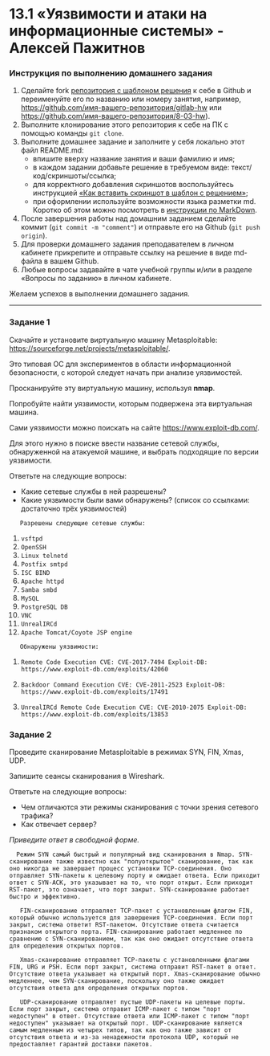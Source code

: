 # 13.1 «Уязвимости и атаки на информационные системы» - Алексей Пажитнов

### Инструкция по выполнению домашнего задания

1. Сделайте fork [репозитория c шаблоном решения](https://github.com/netology-code/sys-pattern-homework) к себе в Github и переименуйте его по названию или номеру занятия, например, https://github.com/имя-вашего-репозитория/gitlab-hw или https://github.com/имя-вашего-репозитория/8-03-hw).
2. Выполните клонирование этого репозитория к себе на ПК с помощью команды `git clone`.
3. Выполните домашнее задание и заполните у себя локально этот файл README.md:
   - впишите вверху название занятия и ваши фамилию и имя;
   - в каждом задании добавьте решение в требуемом виде: текст/код/скриншоты/ссылка;
   - для корректного добавления скриншотов воспользуйтесь инструкцией [«Как вставить скриншот в шаблон с решением»](https://github.com/netology-code/sys-pattern-homework/blob/main/screen-instruction.md);
   - при оформлении используйте возможности языка разметки md. Коротко об этом можно посмотреть в [инструкции по MarkDown](https://github.com/netology-code/sys-pattern-homework/blob/main/md-instruction.md).
4. После завершения работы над домашним заданием сделайте коммит (`git commit -m "comment"`) и отправьте его на Github (`git push origin`).
5. Для проверки домашнего задания преподавателем в личном кабинете прикрепите и отправьте ссылку на решение в виде md-файла в вашем Github.
6. Любые вопросы задавайте в чате учебной группы и/или в разделе «Вопросы по заданию» в личном кабинете.

Желаем успехов в выполнении домашнего задания.

------

### Задание 1

Скачайте и установите виртуальную машину Metasploitable: https://sourceforge.net/projects/metasploitable/.

Это типовая ОС для экспериментов в области информационной безопасности, с которой следует начать при анализе уязвимостей.

Просканируйте эту виртуальную машину, используя **nmap**.

Попробуйте найти уязвимости, которым подвержена эта виртуальная машина.

Сами уязвимости можно поискать на сайте https://www.exploit-db.com/.

Для этого нужно в поиске ввести название сетевой службы, обнаруженной на атакуемой машине, и выбрать подходящие по версии уязвимости.

Ответьте на следующие вопросы:

- Какие сетевые службы в ней разрешены?
- Какие уязвимости были вами обнаружены? (список со ссылками: достаточно трёх уязвимостей)
  
`   Разрешены следующие сетевые службы:`

1. `vsftpd`
2. `OpenSSH`
3. `Linux telnetd`
4. `Postfix smtpd`
5. `ISC BIND`
6. `Apache httpd`
7. `Samba smbd`
8. `MySQL`
9. `PostgreSQL DB`
10. `VNC`
11. `UnrealIRCd`
12. `Apache Tomcat/Coyote JSP engine`

`   Обнаружены уязвимости:`

1. `Remote Code Execution CVE: CVE-2017-7494 Exploit-DB: https://www.exploit-db.com/exploits/42060`

2. `Backdoor Command Execution CVE: CVE-2011-2523 Exploit-DB: https://www.exploit-db.com/exploits/17491`

3. `UnrealIRCd Remote Code Execution CVE: CVE-2010-2075 Exploit-DB: https://www.exploit-db.com/exploits/13853`


### Задание 2

Проведите сканирование Metasploitable в режимах SYN, FIN, Xmas, UDP.

Запишите сеансы сканирования в Wireshark.

Ответьте на следующие вопросы:

- Чем отличаются эти режимы сканирования с точки зрения сетевого трафика?
- Как отвечает сервер?

*Приведите ответ в свободной форме.*

`  Режим SYN самый быстрый и популярный вид сканирования в Nmap. SYN-сканирование также известно как "полуоткрытое" сканирование, так как оно никогда не завершает процесс установки TCP-соединения. Оно отправляет SYN-пакеты к целевому порту и ожидает ответа. Если приходит ответ с SYN-ACK, это указывает на то, что порт открыт. Если приходит RST-пакет, это означает, что порт закрыт. SYN-сканирование работает быстро и эффективно.`

`   FIN-сканирование отправляет TCP-пакет с установленным флагом FIN, который обычно используется для завершения TCP-соединения. Если порт закрыт, система ответит RST-пакетом. Отсутствие ответа считается признаком открытого порта. FIN-сканирование работает медленнее по сравнению с SYN-сканированием, так как оно ожидает отсутствие ответа для определения открытых портов.`

`   Xmas-сканирование отправляет TCP-пакеты с установленными флагами FIN, URG и PSH. Если порт закрыт, система отправит RST-пакет в ответ. Отсутствие ответа указывает на открытый порт. Xmas-сканирование обычно медленнее, чем SYN-сканирование, поскольку оно также ожидает отсутствия ответа для определения открытых портов.`

`   UDP-сканирование отправляет пустые UDP-пакеты на целевые порты. Если порт закрыт, система отправит ICMP-пакет с типом "порт недоступен" в ответ. Отсутствие ответа или ICMP-пакет с типом "порт недоступен" указывает на открытый порт. UDP-сканирование является самым медленным из четырех типов, так как оно также зависит от отсутствия ответа и из-за ненадежности протокола UDP, который не предоставляет гарантий доставки пакетов.`
